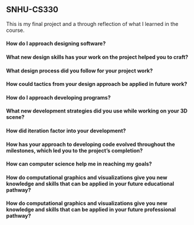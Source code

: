 ## SNHU-CS330
This is my final project and a through reflection of what I learned in the course.

#### How do I approach designing software?
#### What new design skills has your work on the project helped you to craft?
#### What design process did you follow for your project work?
#### How could tactics from your design approach be applied in future work?

#### How do I approach developing programs?
#### What new development strategies did you use while working on your 3D scene?
#### How did iteration factor into your development?
#### How has your approach to developing code evolved throughout the milestones, which led you to the project’s completion?

#### How can computer science help me in reaching my goals?
#### How do computational graphics and visualizations give you new knowledge and skills that can be applied in your future educational pathway?
#### How do computational graphics and visualizations give you new knowledge and skills that can be applied in your future professional pathway?
